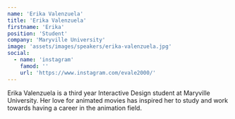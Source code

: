 ```yaml
---
name: 'Erika Valenzuela'
title: 'Erika Valenzuela'
firstname: 'Erika'
position: 'Student'
company: 'Maryville University'
image: 'assets/images/speakers/erika-valenzuela.jpg'
social:
  - name: 'instagram'
    famod: ''
    url: 'https://www.instagram.com/evale2000/'
---
```


Erika Valenzuela is a third year Interactive Design student at Maryville University. Her love for animated movies has inspired her to study and work towards having a career in the animation field.
